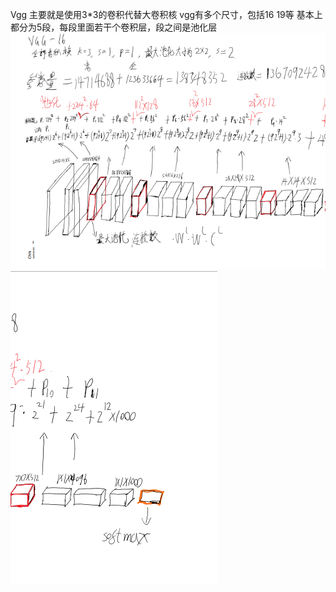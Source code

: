 Vgg 主要就是使用3*3的卷积代替大卷积核
vgg有多个尺寸，包括16 19等
基本上都分为5段，每段里面若干个卷积层，段之间是池化层
![](.vgg简介_images/51d7b382.png)![](.vgg简介_images/af374fd3.png)